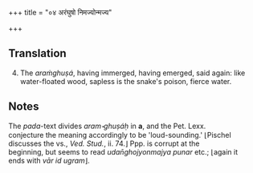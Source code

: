 +++
title = "०४ अरंघुषो निमज्योन्मज्य"

+++
## Translation
4. The *araṁghuṣá*, having immerged, having emerged, said again: like  
water-floated wood, sapless is the snake's poison, fierce water.

## Notes
The *pada*-text divides *aram॰ghuṣáḥ* in **a**, and the Pet. Lexx.  
conjecture the meaning accordingly to be 'loud-sounding.' ⌊Pischel  
discusses the vs., *Ved. Stud.*, ii. 74.⌋ Ppp. is corrupt at the  
beginning, but seems to read *udan̄ghojyonmajya punar* etc.; ⌊again it  
ends with *vār id ugram*⌋.
